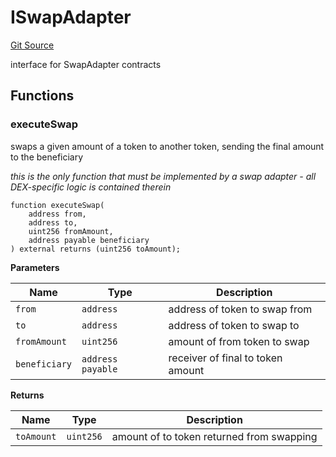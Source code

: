 # ISwapAdapter
[Git Source](https://github.com/seamless-protocol/ilm/blob/48784a426e4cb443b1c1c50d60f0a500ac8f6c1a/src/interfaces/ISwapAdapter.sol)

interface for SwapAdapter contracts


## Functions
### executeSwap

swaps a given amount of a token to another token, sending the final amount to the beneficiary

*this is the only function that _must_ be implemented by a swap adapter - all DEX-specific logic
is contained therein*


```solidity
function executeSwap(
    address from,
    address to,
    uint256 fromAmount,
    address payable beneficiary
) external returns (uint256 toAmount);
```
**Parameters**

|Name|Type|Description|
|----|----|-----------|
|`from`|`address`|address of token to swap from|
|`to`|`address`|address of token to swap to|
|`fromAmount`|`uint256`|amount of from token to swap|
|`beneficiary`|`address payable`|receiver of final to token amount|

**Returns**

|Name|Type|Description|
|----|----|-----------|
|`toAmount`|`uint256`|amount of to token returned from swapping|


